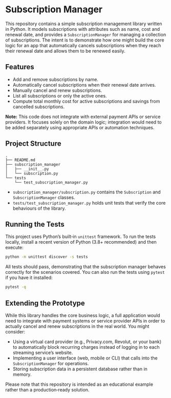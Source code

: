 # Subscription Manager

This repository contains a simple subscription management library written in
Python. It models subscriptions with attributes such as name, cost and
renewal date, and provides a `SubscriptionManager` for managing a collection
of subscriptions. The intent is to demonstrate how one might build the core
logic for an app that automatically cancels subscriptions when they reach
their renewal date and allows them to be renewed easily.

## Features

* Add and remove subscriptions by name.
* Automatically cancel subscriptions when their renewal date arrives.
* Manually cancel and renew subscriptions.
* List all subscriptions or only the active ones.
* Compute total monthly cost for active subscriptions and savings from
  cancelled subscriptions.

**Note:** This code does not integrate with external payment APIs or service
providers. It focuses solely on the domain logic; integration would need to be
added separately using appropriate APIs or automation techniques.

## Project Structure

```
.
├── README.md
├── subscription_manager
│   ├── __init__.py
│   └── subscription.py
└── tests
    └── test_subscription_manager.py
```

* `subscription_manager/subscription.py` contains the `Subscription` and
  `SubscriptionManager` classes.
* `tests/test_subscription_manager.py` holds unit tests that verify the core
  behaviours of the library.

## Running the Tests

This project uses Python’s built‑in `unittest` framework. To run the tests
locally, install a recent version of Python (3.8+ recommended) and then
execute:

```bash
python -m unittest discover -s tests
```

All tests should pass, demonstrating that the subscription manager behaves
correctly for the scenarios covered. You can also run the tests using
`pytest` if you have it installed:

```bash
pytest -q
```

## Extending the Prototype

While this library handles the core business logic, a full application would
need to integrate with payment systems or service provider APIs in order to
actually cancel and renew subscriptions in the real world. You might
consider:

* Using a virtual card provider (e.g., Privacy.com, Revolut, or your bank) to
  automatically block recurring charges instead of logging in to each
  streaming service’s website.
* Implementing a user interface (web, mobile or CLI) that calls into the
  `SubscriptionManager` for operations.
* Storing subscription data in a persistent database rather than in memory.

Please note that this repository is intended as an educational example rather
than a production‑ready solution.
